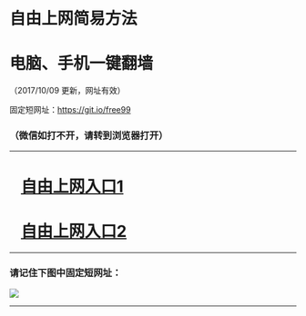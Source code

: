 ﻿# 自由上网简易方法

# 电脑、手机一键翻墙

（2017/10/09 更新，网址有效）

固定短网址：https://git.io/free99

### （微信如打不开，请转到浏览器打开）


***





# &nbsp;&nbsp; <a href="http://ft3056418035.fwq-tz-1001.info/fwqtz01.html?t=100900116579 " target="_blank">自由上网入口1</a>
# &nbsp;&nbsp; <a href="http://ft3078019255.fwq-tz-1002.info/fwqtz02.html?t=10090018740 " target="_blank">自由上网入口2</a>
***

### 请记住下图中固定短网址：

<img src="https://s3-us-west-2.amazonaws.com/fwq-1001/yjfq-20170905okok.png" /> 


***

